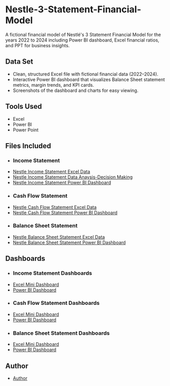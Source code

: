 # Nestle-3-Statement-Financial-Model
A fictional financial model of Nestlé's 3 Statement Financial Model for the years 2022 to 2024 including Power BI dashboard, Excel financial ratios, and PPT for business insights.
## Data Set
-  Clean, structured Excel file with fictional financial data (2022–2024).
-  Interactive Power BI dashboard that visualizes Balance Sheet statement metrics, margin trends, and KPI cards.
-  Screenshots of the dashboard and charts for easy viewing.
## Tools Used
- Excel
- Power BI
- Power Point
## Files Included
- ### Income Statement
- <a href="https://github.com/Saniamuqthar/Nestle-3-Statement-Financial-Model/blob/main/Nestle%20Income%20Statement.xlsx">Nestle Income Statement Excel Data</a>
- <a href="https://github.com/Saniamuqthar/Nestle-3-Statement-Financial-Model/blob/main/Income%20Statement%20Data%20Analysis.pptx">Nestle Income Statement Data Anaysis-Decision Making</a>
- <a href="https://github.com/Saniamuqthar/Nestle-3-Statement-Financial-Model/blob/main/Nestle%20Income%20Statement.pbix">Nestle Income Statement Power BI Dashboard</a>
- ### Cash Flow Statement
- <a href="https://github.com/Saniamuqthar/Nestle-3-Statement-Financial-Model/blob/main/Nestle%20CFS.xlsx">Nestle Cash Flow Statement Excel Data</a>
- <a href="https://github.com/Saniamuqthar/Nestle-3-Statement-Financial-Model/blob/main/Nestle%20CFS.pbix">Nestle Cash Flow Statement Power BI Dashboard</a>
- ### Balance Sheet Statement
- <a href="https://github.com/Saniamuqthar/Nestle-3-Statement-Financial-Model/blob/main/Nestle%20BS.xlsx">Nestle Balance Sheet Statement Excel Data</a>
- <a href="https://github.com/Saniamuqthar/Nestle-3-Statement-Financial-Model/blob/main/Nestle%20BS.pbix">Nestle Balance Sheet Statement Power BI Dashboard</a>
## Dashboards
- ### Income Statement Dashboards
- <a href="https://github.com/Saniamuqthar/Nestle-3-Statement-Financial-Model/blob/main/Nestle%20IS%20Mini%20Excel%20DB.jpg">Excel Mini Dashboard</a>
- <a href="https://github.com/Saniamuqthar/Nestle-3-Statement-Financial-Model/blob/main/Nestle%20IS%20Power%20BI%20DB.jpg">Power BI Dashboard</a>
- ### Cash Flow Statement Dashboards
- <a href="https://github.com/Saniamuqthar/Nestle-3-Statement-Financial-Model/blob/main/Nestle%20CFS%20Excel%20DB.jpg">Excel Mini Dashboard</a>
- <a href="https://github.com/Saniamuqthar/Nestle-3-Statement-Financial-Model/blob/main/Nestle%20CFS%20Power%20BI%20DB.jpg">Power BI Dashboard</a>
- ### Balance Sheet Statement Dashboards
- <a href="https://github.com/Saniamuqthar/Nestle-3-Statement-Financial-Model/blob/main/Nestle%20BS%20Excel%20DB.jpg">Excel Mini Dashboard</a>
- <a href="https://github.com/Saniamuqthar/Nestle-3-Statement-Financial-Model/blob/main/Nestle%20BS%20Power%20BI.jpg">Power BI Dashboard</a>
## Author
- <a href="https://github.com/Saniamuqthar">Author</a>

